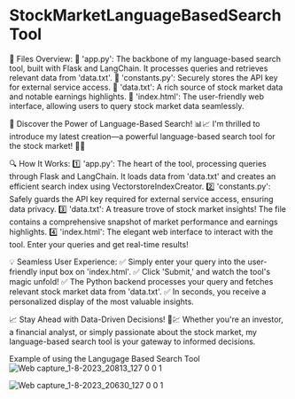 # StockMarketLanguageBasedSearchTool

📂 Files Overview:
🔹 'app.py': The backbone of my language-based search tool, built with Flask and LangChain. It processes queries and retrieves relevant data from 'data.txt'.
🔹 'constants.py': Securely stores the API key for external service access.
🔹 'data.txt': A rich source of stock market data and notable earnings highlights.
🔹 'index.html': The user-friendly web interface, allowing users to query stock market data seamlessly.

🚀 Discover the Power of Language-Based Search! 📊📈
I'm thrilled to introduce my latest creation—a powerful language-based search tool for the stock market! 🌟✨

🔍 How It Works:
1️⃣ 'app.py': The heart of the tool, processing queries through Flask and LangChain. It loads data from 'data.txt' and creates an efficient search index using VectorstoreIndexCreator.
2️⃣ 'constants.py': Safely guards the API key required for external service access, ensuring data privacy.
3️⃣ 'data.txt': A treasure trove of stock market insights! The file contains a comprehensive snapshot of market performance and earnings highlights.
4️⃣ 'index.html': The elegant web interface to interact with the tool. Enter your queries and get real-time results!

💡 Seamless User Experience:
✅ Simply enter your query into the user-friendly input box on 'index.html'.
✅ Click 'Submit,' and watch the tool's magic unfold!
✅ The Python backend processes your query and fetches relevant stock market data from 'data.txt'.
✅ In seconds, you receive a personalized display of the most valuable insights.

📈 Stay Ahead with Data-Driven Decisions! 💼💹
Whether you're an investor, a financial analyst, or simply passionate about the stock market, my language-based search tool is your gateway to informed decisions.

Example of using the Langugage Based Search Tool
![Web capture_1-8-2023_20813_127 0 0 1](https://github.com/dsprad99/StockMarketLanguageBasedSearchTool/assets/93533488/b6ecb8cc-8492-476f-aeb7-d53a1528482e)

![Web capture_1-8-2023_20630_127 0 0 1](https://github.com/dsprad99/StockMarketLanguageBasedSearchTool/assets/93533488/210d1889-62b8-453b-8ff0-ac4e2c28f536)
